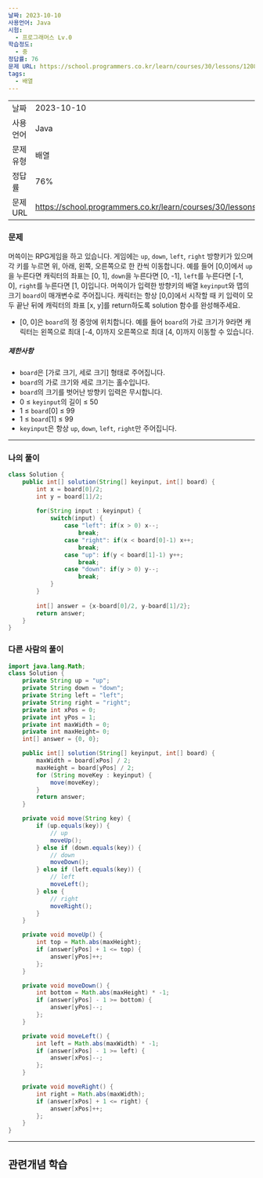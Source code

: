 ```yaml
---
날짜: 2023-10-10
사용언어: Java
시험:
  - 프로그래머스 Lv.0
학습정도:
  - 중
정답률: 76
문제 URL: https://school.programmers.co.kr/learn/courses/30/lessons/120861
tags:
  - 배열
---
```

|           |                                                                  |
| --------- | ---------------------------------------------------------------- |
| 날짜      | 2023-10-10                                                       |
| 사용 언어 | Java                                                             |
| 문제 유형 | 배열                                                             |
| 정답률    | 76%                                                              |
| 문제 URL  | https://school.programmers.co.kr/learn/courses/30/lessons/120861 |

### 문제

머쓱이는 RPG게임을 하고 있습니다. 게임에는 `up`, `down`, `left`, `right` 방향키가 있으며 각 키를 누르면 위, 아래, 왼쪽, 오른쪽으로 한 칸씩 이동합니다. 예를 들어 [0,0]에서 `up`을 누른다면 캐릭터의 좌표는 [0, 1], `down`을 누른다면 [0, -1], `left`를 누른다면 [-1, 0], `right`를 누른다면 [1, 0]입니다. 머쓱이가 입력한 방향키의 배열 `keyinput`와 맵의 크기 `board`이 매개변수로 주어집니다. 캐릭터는 항상 [0,0]에서 시작할 때 키 입력이 모두 끝난 뒤에 캐릭터의 좌표 [x, y]를 return하도록 solution 함수를 완성해주세요.

- [0, 0]은 `board`의 정 중앙에 위치합니다. 예를 들어 `board`의 가로 크기가 9라면 캐릭터는 왼쪽으로 최대 [-4, 0]까지 오른쪽으로 최대 [4, 0]까지 이동할 수 있습니다.

##### 제한사항

- `board`은 [가로 크기, 세로 크기] 형태로 주어집니다.
- `board`의 가로 크기와 세로 크기는 홀수입니다.
- `board`의 크기를 벗어난 방향키 입력은 무시합니다.
- 0 ≤ `keyinput`의 길이 ≤ 50
- 1 ≤ `board`[0] ≤ 99
- 1 ≤ `board`[1] ≤ 99
- `keyinput`은 항상 `up`, `down`, `left`, `right`만 주어집니다.

---
### 나의 풀이

```java
class Solution {
    public int[] solution(String[] keyinput, int[] board) {
        int x = board[0]/2;
        int y = board[1]/2;
        
        for(String input : keyinput) {
            switch(input) {
                case "left": if(x > 0) x--;
                    break;
                case "right": if(x < board[0]-1) x++;
                    break;
                case "up": if(y < board[1]-1) y++;
                    break;
                case "down": if(y > 0) y--;
                    break;
            }
        }
        
        int[] answer = {x-board[0]/2, y-board[1]/2};
        return answer;
    }
}
```

### 다른 사람의 풀이

```java
import java.lang.Math;
class Solution {
    private String up = "up";
    private String down = "down";
    private String left = "left";
    private String right = "right";
    private int xPos = 0;
    private int yPos = 1;
    private int maxWidth = 0;
    private int maxHeight= 0;
    int[] answer = {0, 0};

    public int[] solution(String[] keyinput, int[] board) {
        maxWidth = board[xPos] / 2;
        maxHeight = board[yPos] / 2;
        for (String moveKey : keyinput) {
            move(moveKey);
        }
        return answer;
    }

    private void move(String key) {
        if (up.equals(key)) {
            // up
            moveUp();
        } else if (down.equals(key)) {
            // down
            moveDown();
        } else if (left.equals(key)) {
            // left
            moveLeft();
        } else {
            // right
            moveRight();
        }
    }

    private void moveUp() {
        int top = Math.abs(maxHeight);
        if (answer[yPos] + 1 <= top) {
            answer[yPos]++;
        };
    }

    private void moveDown() {
        int bottom = Math.abs(maxHeight) * -1;
        if (answer[yPos] - 1 >= bottom) {
            answer[yPos]--;
        };
    }

    private void moveLeft() {
        int left = Math.abs(maxWidth) * -1;
        if (answer[xPos] - 1 >= left) {
            answer[xPos]--;
        };
    }

    private void moveRight() {
        int right = Math.abs(maxWidth);
        if (answer[xPos] + 1 <= right) {
            answer[xPos]++;
        };
    }
}
```

---
## 관련개념 학습
